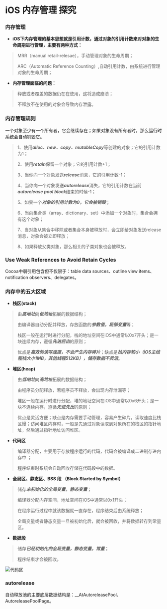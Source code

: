 # iOS 内存管理 探究

### 内存管理

* **iOS下内存管理的基本思想就是引用计数，通过对象的引用计数来对对象的生命周期进行管理，主要有两种方式：**

> MRR（manual retail-relesae），手动管理对象的生命周期；
> 
> ARC（Automatic Reference Counting）,自动引用计数，由系统进行管理对象的生命周期；

* **内存管理面临的问题：**

> 释放或者覆盖的数据仍在在使用，这将造成崩溃；
> 
> 不释放不在使用的对象会导致内存泄露。

### 内存管理规则

一个对象至少有一个所有者，它会继续存在；如果对象没有所有者时，那么运行时系统会自动销毁它。

> 1、使用***alloc、new、copy、mutableCopy***等创建的对象；它的引用计数为1；
> 
> 2、使用***retain***保留一个对象；它的引用计数+1；
> 
> 3、当你向一个对象发送***release***消息，它的引用计数-1；
> 
> 4、当你向一个对象发送***autorelease***消失，它的引用计数在当前***autorelease pool block***结束的时候-1；
> 
> 5、如果一个***对象的引用计数为0，它会被销毁***；
> 
> 6、当向集合类（array、dictionary、set）中添加一个对象时，集合会拥有这个对象；
> 
> 7、当对象从集合中移除或者集合本身被释放时，会立即给对象发送release消息，对象会被立即释放；
> 
> 8、如果释放父类对象，那么相关的子类对象也会被释放。

### Use Weak References to Avoid Retain Cycles

Cocoa中弱引用包含但不仅限于：table data sources、outline view  items、notification observers、delegates。

### 内存中的五大区域

* **栈区(stack)**

> 由***高地址***向***低地址***拓展的数据结构；
> 
> 由编译器自动分配并释放，存放函数的***参数值，局部变量***等；
> 
> 栈区一般在运行时进行分配，栈的地址空间在iOS中通常以0x7开头；是一块连续内存，遵循***先进后出***的原则；
> 
> 优点是***高效的读写速度，不会产生内存碎片***；缺点是***栈内存较小（iOS主线程栈大小1MB，其他线程512KB），储存数据不灵活***。

* **堆区(heap)**

> 由***低地址***向***高地址***拓展的数据结构；
> 
> 由程序员分配释放，若程序员不释放，会出现内存泄漏等；
> 
> 堆区一般在运行时进行分配，堆的地址空间在iOS中通常以0x6开头；是一块不连续内存，遵循***先进先出***的原则；
> 
> 优点是灵活方便；缺点是内存需要手动管理，容易产生碎片，读取速度比栈区慢；访问堆区内存时，一般是先通过对象读取到对象所在的栈区的指针地址，然后通过指针地址访问堆区。

* **代码区**

> 编译器分配，主要用于存放程序运行的代码，代码会被编译成二进制存进内存中 ；
> 
> 程序结束时系统会自动回收存储在代码段中的数据。

* **全局区、静态区、BSS 段 （Block Started by Symbol）**

> 储存***未初始化的全局变量，静态变量***；
> 
> 编译器分配内存空间，地址空间在iOS中通常以0x1开头；
> 
> 在程序运行过程中就该数据就一直存在，程序结束后由系统释放；
> 
> 全局变量或者静态变量一旦被初始化后，就会被回收，并将数据转存到常量区。

* **数据段**

> 储存***已经初始化的全局变量，静态变量，常量***；
> 
> 程序结束才会被回收。

![代码区](https://user-images.githubusercontent.com/4375433/160081369-9ef844dd-4f18-479c-b07f-ba42797172c9.png)

### autorelease

自动释放池的主要底层数据结构是：__AtAutoreleasePool、AutoreleasePoolPage。

